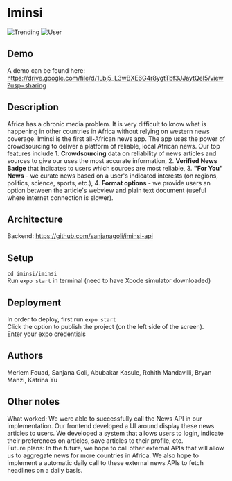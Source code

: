 # Iminsi

![Trending](./trending-iminsi.gif)
![User](./user-flow%20(1).gif)

## Demo
A demo can be found here: https://drive.google.com/file/d/1Lbj5_L3wBXE6G4r8ygtTbf3JJaytQeI5/view?usp=sharing

## Description
Africa has a chronic media problem. It is very difficult to know what is happening in other countries in Africa without relying on western news coverage. Iminsi is the first all-African news app. The app uses the power of crowdsourcing to deliver a platform of reliable, local African news. Our top features include 1. **Crowdsourcing** data on reliability of news articles and sources to give our uses the most accurate information, 2. **Verified News Badge** that indicates to users which sources are most reliable, 3. **"For You" News** - we curate news based on a user's indicated interests (on regions, politics, science, sports, etc.), 4. **Format options** - we provide users an option between the article's webview and plain text document (useful where internet connection is slower).

## Architecture

Backend: https://github.com/sanjanagoli/iminsi-api

## Setup

`cd iminsi/iminsi` <br />
Run `expo start` in terminal (need to have Xcode simulator downloaded) <br />

## Deployment

In order to deploy, first run `expo start` <br />
Click the option to publish the project (on the left side of the screen). <br />
Enter your expo credentials <br />

## Authors

Meriem Fouad, Sanjana Goli, Abubakar Kasule, Rohith Mandavilli, Bryan Manzi, Katrina Yu <br />

## Other notes
What worked: We were able to successfully call the News API in our implementation. Our frontend developed a UI around display these news articles to users. We developed a system that allows users to login, indicate their preferences on articles, save articles to their profile, etc.
<br />
Future plans: In the future, we hope to call other external APIs that will allow us to aggregate news for more countries in Africa. We also hope to implement a automatic daily call to these external news APIs to fetch headlines on a daily basis. 

